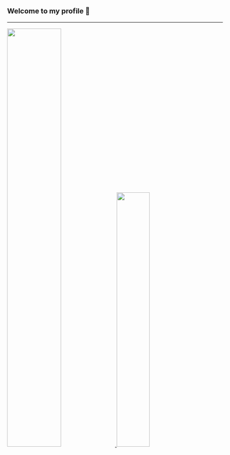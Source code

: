 ### Welcome to my profile 👋
---
<a href="https://discord.com/users/419932891020001281" display="flex" flex-direction="row" justify-content="space-between">
<img src="https://github-readme-stats.vercel.app/api?username=ShxwZ&show_icons=true&theme=dark" width="50%"/>
<img src="https://lanyard.cnrad.dev/api/419932891020001281/?hideTimestamp=true&idleMessage=Just%20chillin'%20at%20the%20moment..." width="39%"/>   

<a/>
 
